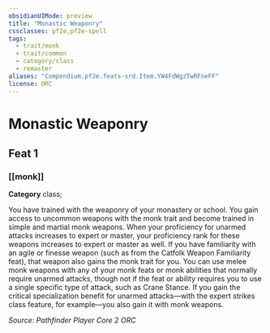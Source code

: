 ```yaml
---
obsidianUIMode: preview
title: "Monastic Weaponry"
cssclasses: pf2e,pf2e-spell
tags:
  - trait/monk
  - trait/common
  - category/class
  - remaster
aliases: "Compendium.pf2e.feats-srd.Item.YW4FdWgzTwRFneFF"
license: ORC
---
```

# Monastic Weaponry
## Feat 1
### [[monk]]

**Category** class; 




You have trained with the weaponry of your monastery or school. You gain access to uncommon weapons with the monk trait and become trained in simple and martial monk weapons. When your proficiency for unarmed attacks increases to expert or master, your proficiency rank for these weapons increases to expert or master as well. If you have familiarity with an agile or finesse weapon (such as from the Catfolk Weapon Familiarity feat), that weapon also gains the monk trait for you. You can use melee monk weapons with any of your monk feats or monk abilities that normally require unarmed attacks, though not if the feat or ability requires you to use a single specific type of attack, such as Crane Stance. If you gain the critical specialization benefit for unarmed attacks—with the expert strikes class feature, for example—you also gain it with monk weapons.

*Source: Pathfinder Player Core 2*
*ORC*